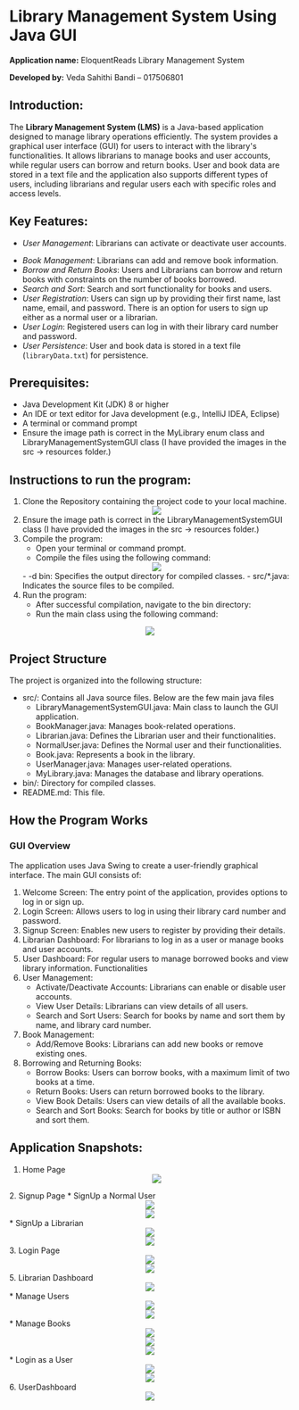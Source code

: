 # Library Management System Using Java GUI

**Application name:** EloquentReads Library Management System

**Developed by:** Veda Sahithi Bandi – 017506801

## Introduction:

The **Library Management System (LMS)** is a Java-based application designed to manage library operations efficiently. The system provides a graphical user interface (GUI) for users to interact with the library's functionalities. It allows librarians to manage books and user accounts, while regular users can borrow and return books. User and book data are stored in a text file and the application also supports different types of users, including librarians and regular users each with specific roles and access levels.

## Key Features:

- *User Management*: Librarians can activate or deactivate user accounts.
* *Book Management*: Librarians can add and remove book information.
* *Borrow and Return Books*: Users and Librarians can borrow and return books with constraints on the number of books borrowed.
* *Search and Sort*: Search and sort functionality for books and users.
* *User Registration*: Users can sign up by providing their first name, last name, email, and password. There is an option for users to sign up either as a normal user or a librarian.
* *User Login*: Registered users can log in with their library card number and password.
* *User Persistence*: User and book data is stored in a text file (`libraryData.txt`) for persistence.

## Prerequisites: 
* Java Development Kit (JDK) 8 or higher
* An IDE or text editor for Java development (e.g., IntelliJ IDEA, Eclipse)
* A terminal or command prompt
* Ensure the image path is correct in the MyLibrary enum class and LibraryManagementSystemGUI class (I have provided the images in the src → resources folder.)

## Instructions to run the program:

 1.	Clone the Repository containing the project code to your local machine.
    <div align="center">
	<img src="https://github.com/user-attachments/assets/56820efd-060c-4cf7-af48-a23642e37e80">
    </div>
 2.	Ensure the image path is correct in the LibraryManagementSystemGUI class (I have provided the images in the src → resources folder.)
 3.	Compile the program:
 	* Open your terminal or command prompt.
 	* Compile the files using the following command:
  	 <div align="center">
	<img src="https://github.com/user-attachments/assets/361c4285-f9b1-42bd-a5a9-2e97e2a0d01b">
         </div>
   		- -d bin: Specifies the output directory for compiled classes.
  		- src/*.java: Indicates the source files to be compiled.
 4.	Run the program:
    * After successful compilation, navigate to the bin directory:
    * Run the main class using the following command:
  <div align="center">
	<img src="https://github.com/user-attachments/assets/a059b108-64e6-4a1f-89cc-7c47de8d8b24">
  </div>

## Project Structure

 The project is organized into the following structure:
 * src/: Contains all Java source files. Below are the few main java files
    - LibraryManagementSystemGUI.java: Main class to launch the GUI application.
    - BookManager.java: Manages book-related operations.
    - Librarian.java: Defines the Librarian user and their functionalities.
    - NormalUser.java: Defines the Normal user and their functionalities.
    - Book.java: Represents a book in the library.
    - UserManager.java: Manages user-related operations.
    - MyLibrary.java: Manages the database and library operations.
 * bin/: Directory for compiled classes.
 * README.md: This file.

## How the Program Works

### GUI Overview

The application uses Java Swing to create a user-friendly graphical interface. The main GUI consists of:
 1.	Welcome Screen: The entry point of the application, provides options to log in or sign up.
 2.	Login Screen: Allows users to log in using their library card number and password.
 3.	Signup Screen: Enables new users to register by providing their details.
 4.	Librarian Dashboard: For librarians to log in as a user or manage books and user accounts.
 5.	User Dashboard: For regular users to manage borrowed books and view library information.
Functionalities
 1. User Management:
    * Activate/Deactivate Accounts: Librarians can enable or disable user accounts.
    * View User Details: Librarians can view details of all users.
    * Search and Sort Users: Search for books by name and sort them by name, and library card number.
 2. Book Management:
    * Add/Remove Books: Librarians can add new books or remove existing ones.
 3. Borrowing and Returning Books:
    * Borrow Books: Users can borrow books, with a maximum limit of two books at a time.
    * Return Books: Users can return borrowed books to the library.
    * View Book Details: Users can view details of all the available books.
    * Search and Sort Books: Search for books by title or author or ISBN and sort them.


## Application Snapshots:

1. Home Page
   <div align="center">
	<img src="https://github.com/user-attachments/assets/754dc797-334e-46ea-b5f6-6987e356e513">
  </div>
2. Signup Page
   * SignUp a Normal User
   <div align="center">
	<img src="https://github.com/user-attachments/assets/67c4e3fd-e19c-42d4-aee2-7aa7809010c9">
  </div> <div align="center">
	<img src="https://github.com/user-attachments/assets/082d5cda-8b47-42fa-8b0d-e31c6c2e9221">
  </div>
   * SignUp a Librarian
   <div align="center">
	<img src="https://github.com/user-attachments/assets/38c1699f-76e6-4af4-a9e5-7a6ba9944e83">
  </div> <div align="center">
	<img src="https://github.com/user-attachments/assets/6f0565e7-9caf-4608-8ec6-659d9fff5f72">
  </div>
3. Login Page
   <div align="center">
	<img src="https://github.com/user-attachments/assets/0e68a781-86d5-4197-aade-6dee76c58351">
  </div> <div align="center">
	<img src="https://github.com/user-attachments/assets/b0fd72a1-e8d9-4bed-90bb-d8fea1977dbc">
  </div>
5. Librarian Dashboard
  <div align="center">
	<img src="https://github.com/user-attachments/assets/2f37de4e-88eb-4e8b-a6b6-474b61a06ce5">
  </div>
   * Manage Users
   <div align="center">
	<img src="https://github.com/user-attachments/assets/6230c3aa-6511-41d9-80a5-a751efec64ee">
  </div>
  <div align="center">
	<img src="https://github.com/user-attachments/assets/2bc37b30-dfbd-447a-a4fa-2c809bb03377">
  </div>
   * Manage Books
   <div align="center">
	<img src="https://github.com/user-attachments/assets/5eb074b0-6ec6-4877-ac71-630693a482b8">
  </div>
   <div align="center">
	<img src="https://github.com/user-attachments/assets/ae7a6c62-40d3-4c29-ab97-a5062cf259eb">
  </div>
  <div align="center">
	<img src="https://github.com/user-attachments/assets/1c301109-0fbd-4fb4-a216-9f4269dc7d80">
  </div>
   * Login as a User
   <div align="center">
	<img src="https://github.com/user-attachments/assets/f9a57b32-ba40-41d6-92e6-5c0d5274f33d">
  </div> <div align="center">
	<img src="https://github.com/user-attachments/assets/16f66bb1-5fe9-4f20-a95e-d379712eb8ff">
  </div>
6. UserDashboard
   <div align="center">
	<img src="https://github.com/user-attachments/assets/d493502e-f665-40b6-a64a-8f838652a654">
  </div>






